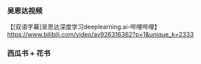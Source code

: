 ### 吴恩达视频
【[双语字幕]吴恩达深度学习deeplearning.ai-哔哩哔哩】 https://www.bilibili.com/video/av926316362?p=1&unique_k=2333

### 西瓜书 + 花书

<!--stackedit_data:
eyJoaXN0b3J5IjpbMTgxNjIxMzIzMV19
-->